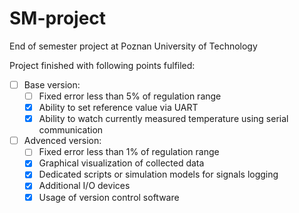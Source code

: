 # SM-project
End of semester project at Poznan University of Technology

Project finished with following points fulfiled:
 - [ ] Base version:
   - [ ] Fixed error less than 5% of regulation range
   - [x] Ability to set reference value via UART
   - [x] Ability to watch currently measured temperature using serial communication
 - [ ] Advenced version:
   - [ ] Fixed error less than 1% of regulation range
   - [x] Graphical visualization of collected data
   - [x] Dedicated scripts or simulation models for signals logging 
   - [x] Additional I/O devices
   - [x] Usage of version control software
